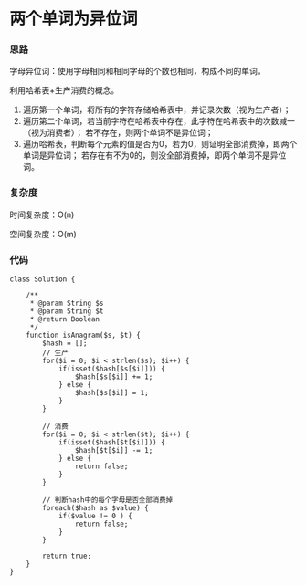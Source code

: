 # 两个单词为异位词

### 思路

字母异位词：使用字母相同和相同字母的个数也相同，构成不同的单词。

利用哈希表+生产消费的概念。
1. 遍历第一个单词，将所有的字符存储哈希表中，并记录次数（视为生产者）；
2. 遍历第二个单词，若当前字符在哈希表中存在，此字符在哈希表中的次数减一（视为消费者）；
若不存在，则两个单词不是异位词；
3. 遍历哈希表，判断每个元素的值是否为0，若为0，则证明全部消费掉，即两个单词是异位词；
若存在有不为0的，则没全部消费掉，即两个单词不是异位词。

### 复杂度

时间复杂度：O(n)

空间复杂度：O(m)

### 代码

```
class Solution {

    /**
     * @param String $s
     * @param String $t
     * @return Boolean
     */
    function isAnagram($s, $t) {
        $hash = [];
        // 生产
        for($i = 0; $i < strlen($s); $i++) {
            if(isset($hash[$s[$i]])) {
                $hash[$s[$i]] += 1;
            } else {
                $hash[$s[$i]] = 1;
            }
        }

        // 消费
        for($i = 0; $i < strlen($t); $i++) {
            if(isset($hash[$t[$i]])) {
                $hash[$t[$i]] -= 1;
            } else {
                return false;
            }
        }

        // 判断hash中的每个字母是否全部消费掉
        foreach($hash as $value) {
            if($value != 0 ) {
                return false;
            }
        }

        return true;
    }
}
```